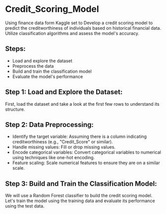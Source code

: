 # Credit_Scoring_Model
Using finance data form Kaggle set to Develop a credit scoring model to predict the creditworthiness of individuals based on historical financial data. Utilize classification algorithms and assess the model's accuracy.

## Steps:
- Load and explore the dataset
- Preprocess the data
- Build and train the classification model
- Evaluate the model's performance

## Step 1: Load and Explore the Dataset:
First, load the dataset and take a look at the first few rows to understand its structure.

## Step 2: Data Preprocessing:
- Identify the target variable: Assuming there is a column indicating creditworthiness (e.g., "Credit_Score" or similar).
- Handle missing values: Fill or drop missing values.
- Encode categorical variables: Convert categorical variables to numerical using techniques like one-hot encoding.
- Feature scaling: Scale numerical features to ensure they are on a similar scale.

## Step 3: Build and Train the Classification Model:
We will use a Random Forest classifier to build the credit scoring model. Let's train the model using the training data and evaluate its performance using the test data.
